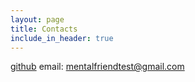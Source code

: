 ```yaml
---
layout: page
title: Contacts
include_in_header: true
---
```


[github](https://github.com/neuroLena/MFApp)
email: mentalfriendtest@gmail.com
